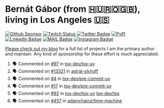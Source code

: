 # Bernát Gábor (from 🇭🇺🇷🇴🇬🇧), living in Los Angeles 🇺🇸

[![Github Sponsor](https://img.shields.io/static/v1?label=Sponsor&message=%E2%9D%A4&logo=GitHub&link=https://github.com/sponsors/gaborbernat&style=flat-square)](https://github.com/sponsors/gaborbernat)
[![Twitch Status](https://img.shields.io/twitch/status/gaborbernat?style=flat-square)](https://www.twitch.tv/gaborbernat)
[![Twitter Badge](https://img.shields.io/badge/-@gjbernat-1ca0f1?style=flat-square&labelColor=1ca0f1&logo=twitter&logoColor=white&link=https://twitter.com/gjbernat)](https://twitter.com/gjbernat)
[![PyPI](https://img.shields.io/badge/-gaborbernat-0073b7?style=flat-square&logo=Python&logoColor=white&link=https://pypi.org/user/gaborbernat/)](https://pypi.org/user/gaborbernat/)
[![Linkedin Badge](https://img.shields.io/badge/-gaborbernat-blue?style=flat-square&logo=Linkedin&logoColor=white&link=https://www.linkedin.com/in/gaborbernat/)](https://www.linkedin.com/in/gaborbernat/)
[![MAIL Badge](https://img.shields.io/badge/-gaborjbernat@gmail.com-c14438?style=flat-square&logo=Gmail&logoColor=white&link=mailto:gaborjbernat@gmail.com)](mailto:gaborjbernat@gmail.com)
[![Instagram Badge](https://img.shields.io/badge/-@gabor__bernat-845EC2?style=flat-square&labelColor=white&logo=Instagram&link=https://instagram.com/gabor_bernat/)](https://instagram.com/gabor_bernat)

[Please check out my blog](https://bernat.tech/about/) for a full list of projects I am the primary author and maintain.
Any kind of sponsorship for these effort is much appreciated.

<!--START_SECTION:activity-->

1. 🗣 Commented on [#97](https://github.com/tox-dev/tox-uv/issues/97#issuecomment-2364732330) in [tox-dev/tox-uv](https://github.com/tox-dev/tox-uv)
2. 🗣 Commented on [#13321](https://github.com/astral-sh/ruff/issues/13321#issuecomment-2363954634) in [astral-sh/ruff](https://github.com/astral-sh/ruff)
3. 🗣 Commented on [#4](https://github.com/tox-dev/pre-commit-uv/issues/4#issuecomment-2361473034) in [tox-dev/pre-commit-uv](https://github.com/tox-dev/pre-commit-uv)
4. 🗣 Commented on [#17](https://github.com/tox-dev/pre-commit-uv/issues/17#issuecomment-2361471990) in [tox-dev/pre-commit-uv](https://github.com/tox-dev/pre-commit-uv)
5. 🗣 Commented on [#92](https://github.com/tox-dev/tox-uv/issues/92#issuecomment-2361444366) in [tox-dev/tox-uv](https://github.com/tox-dev/tox-uv)
   [tox-dev/tox](https://github.com/tox-dev/tox)
5. 🗣 Commented on [#457](https://github.com/adamchainz/time-machine/pull/457#issuecomment-2197730644) in
[adamchainz/time-machine](https://github.com/adamchainz/time-machine)
<!--END_SECTION:activity-->
